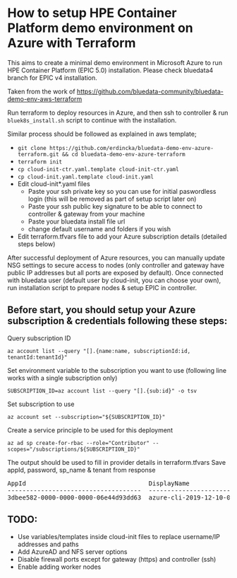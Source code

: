 # How to setup HPE Container Platform demo environment on Azure with Terraform

This aims to create a minimal demo environment in Microsoft Azure to run HPE Container Platform (EPIC 5.0) installation.
Please check bluedata4 branch for EPIC v4 installation.

Taken from the work of https://github.com/bluedata-community/bluedata-demo-env-aws-terraform

Run terraform to deploy resources in Azure, and then ssh to controller & run `bluek8s_install.sh` script to continue with the installation.

Similar process should be followed as explained in aws template;
- `git clone https://github.com/erdincka/bluedata-demo-env-azure-terraform.git && cd bluedata-demo-env-azure-terraform`
- `terraform init`
- `cp cloud-init-ctr.yaml.template cloud-init-ctr.yaml`
- `cp cloud-init.yaml.template cloud-init.yaml`
- Edit cloud-init*.yaml files
  - Paste your ssh private key so you can use for initial paswordless login (this will be removed as part of setup script later on)
  - Paste your ssh public key signature to be able to connect to controller & gateway from your machine
  - Paste your bluedata install file url
  - change default username and folders if you wish
- Edit terraform.tfvars file to add your Azure subscription details (detailed steps below)

After successful deployment of Azure resources, you can manually update NSG settings to secure access to nodes (only controller and gateway have public IP addresses but all ports are exposed by default).
Once connected with bluedata user (default user by cloud-init, you can choose your own), run installation script to prepare nodes & setup EPIC in controller. 

## Before start, you should setup your Azure subscription & credentials following these steps:

Query subscription ID

`az account list --query "[].{name:name, subscriptionId:id, tenantId:tenantId}"`

Set environment variable to the subscription you want to use (following line works with a single subscription only)

`SUBSCRIPTION_ID=az account list --query "[].{sub:id}" -o tsv`

Set subscription to use

`az account set --subscription="${SUBSCRIPTION_ID}"`

Create a service principle to be used for this deployment

`az ad sp create-for-rbac --role="Contributor" --scopes="/subscriptions/${SUBSCRIPTION_ID}"`

The output should be used to fill in provider details in terraform.tfvars
Save appId, password, sp_name & tenant from response


<pre>
AppId                                 DisplayName                    Name                                  Password                              Tenant
------------------------------------  -----------------------------  ------------------------------------  ------------------------------------  ------------------------------------
3dbee582-0000-0000-0000-06e44d93dd63  azure-cli-2019-12-10-07-12-40  http://azure-cli-2019-12-10-07-12-40  bf3f0384-0000-0000-0000-6c39aecaaa21  105b2061-0000-0000-0000-24d304d195dc
</pre>

## TODO:

- Use variables/templates inside cloud-init files to replace username/IP addresses and paths
- Add AzureAD and NFS server options
- Disable firewall ports except for gateway (https) and controller (ssh)
- Enable adding worker nodes
